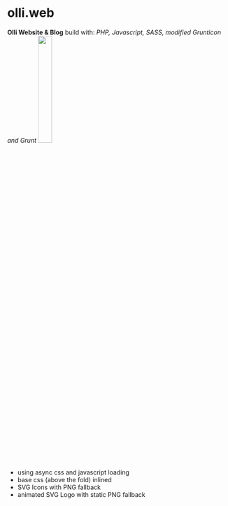 # olli.web
**Olli Website &amp; Blog**
build with: *PHP, Javascript, SASS, modified Grunticon and Grunt*
<img src="https://oliver-eifler.github.io/svg/olli-f3.svg" width="25%">
* using async css and javascript loading
* base css (above the fold) inlined
* SVG Icons with PNG fallback
* animated SVG Logo with static PNG fallback


